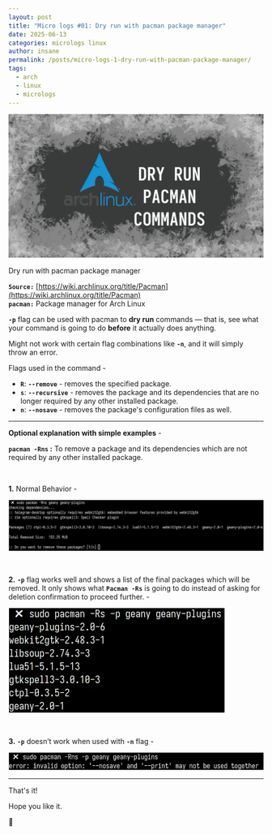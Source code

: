 ```yaml
---
layout: post
title: "Micro logs #01: Dry run with pacman package manager"
date: 2025-06-13
categories: micrologs linux
author: insane
permalink: /posts/micro-logs-1-dry-run-with-pacman-package-manager/
tags:
  - arch
  - linux
  - micrologs
---
```


![](/assets/micrologs/micrologs-01-dry-run-with-pacman-package-manager/thumbnail-02.webp)

Dry run with pacman package manager

**`Source:`** [https://wiki.archlinux.org/title/Pacman](https://wiki.archlinux.org/title/Pacman)  
**`pacman:`** Package manager for Arch Linux

**``-p``** flag can be used with pacman to **dry run** commands — that is, see what your command is going to do **before** it actually does anything.

Might not work with certain flag combinations like **``-n``**, and it will simply throw an error. 

Flags used in the command -
- **`R`**: **`--remove`** - removes the specified package.
- **`s`**: **`--recursive`** - removes the package and its dependencies that are no longer required by any other installed package.
- **`n`**: **`--nosave`** - removes the package's configuration files as well.

---

**Optional explanation with simple examples** -

**``pacman -Rns`` :** To remove a package and its dependencies which are not required by any other installed package. 

<br>

 **1.** Normal Behavior -
  
   ![pacman -Rs command usage](/assets/micrologs/micrologs-01-dry-run-with-pacman-package-manager/pacman-rns-command.webp)

<br>

**2.** **``-p``** flag works well and shows a list of the final packages which will be removed. It only shows what **`Pacman -Rs`** is going to do instead of asking for deletion confirmation to proceed further. -

   ![pacman -p command usage along with -Rs flags, and everything works well](/assets/micrologs/micrologs-01-dry-run-with-pacman-package-manager/pacman-rs-p-command.webp)

<br>

**3.** **``-p``** doesn’t work when used with **``-n``** flag -

   ![pacman -p command usage along with -n flag which returns an error](/assets/micrologs/micrologs-01-dry-run-with-pacman-package-manager/pacman-rns-p-command.webp)

---

That's it!

Hope you like it.

🦖